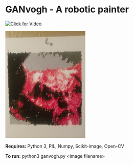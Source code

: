 # GANvogh - A robotic painter

[![Click for Video](https://img.youtube.com/vi/OHKziQU_HVM/0.jpg)](https://www.youtube.com/watch?v=OHKziQU_HVM)

<img src="https://raw.githubusercontent.com/AlexTheHuman/ganvogh/master/img/legend.jpg" alt="drawing" width="250"/>

**Requires:** Python 3, PIL, Numpy, Scikit-image, Open-CV

**To run:** python3 ganvogh.py &lt;image filename&gt;
